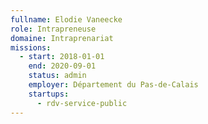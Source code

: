 ```yaml
---
fullname: Elodie Vaneecke
role: Intrapreneuse
domaine: Intraprenariat
missions:
  - start: 2018-01-01
    end: 2020-09-01
    status: admin
    employer: Département du Pas-de-Calais
    startups:
      - rdv-service-public
---
```

